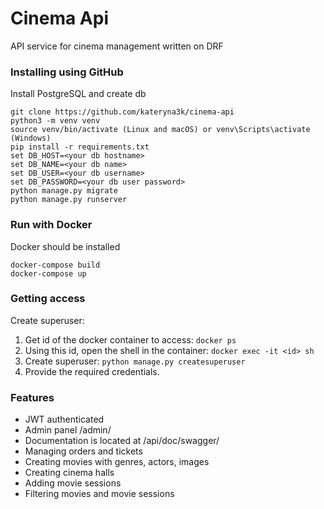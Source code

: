 # Cinema Api

API service for cinema management written on DRF

### Installing using GitHub
Install PostgreSQL and create db


```
git clone https://github.com/kateryna3k/cinema-api
python3 -m venv venv
source venv/bin/activate (Linux and macOS) or venv\Scripts\activate (Windows)
pip install -r requirements.txt
set DB_HOST=<your db hostname>
set DB_NAME=<your db name>
set DB_USER=<your db username>
set DB_PASSWORD=<your db user password>
python manage.py migrate
python manage.py runserver
```


### Run with Docker

Docker should be installed

```
docker-compose build
docker-compose up
```

### Getting access

Create superuser:
   1. Get id of the docker container to access: `docker ps`
   2. Using this id, open the shell in the container: `docker exec -it <id> sh`
   3. Create superuser: `python manage.py createsuperuser`
   4. Provide the required credentials.

### Features
- JWT authenticated
- Admin panel /admin/
- Documentation is located at /api/doc/swagger/
- Managing orders and tickets
- Creating movies with genres, actors, images
- Creating cinema halls
- Adding movie sessions
- Filtering movies and movie sessions
